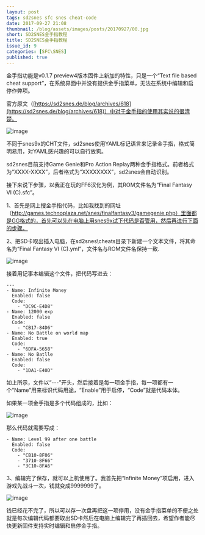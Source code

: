 ```yaml
---
layout: post
tags: sd2snes sfc snes cheat-code
date: 2017-09-27 21:08
thumbnail: /blog/assets/images/posts/20170927/00.jpg
short: SD2SNES金手指教程
title: SD2SNES金手指教程
issue_id: 9
categories: [SFC\SNES]
published: true
---
```


金手指功能是v0.1.7 preview4版本固件上新加的特性，只是一个“Text file based cheat support”，在系统界面中并没有提供金手指菜单，无法在系统中编辑和启停作弊项。

<!--more-->

官方原文（[https://sd2snes.de/blog/archives/618](https://sd2snes.de/blog/archives/618)）中对于金手指的使用其实说的很清楚。

![image](/blog/assets/images/posts/20170927/01.jpg)

不同于snes9x的CHT文件，sd2snes使用YAML标记语言来记录金手指，格式简明易用，对YAML感兴趣的可以自行放狗。

sd2snes目前支持Game Genie和Pro Action Replay两种金手指格式。前者格式为“XXXX-XXXX”，后者格式为“XXXXXXXX”，sd2snes会自动识别。

接下来说下步骤，以我正在玩的FF6汉化为例，其ROM文件名为“Final Fantasy VI (C).sfc”。

1、首先是网上搜金手指代码，比如我找到的网址（http://games.technoplaza.net/snes/finalfantasy3/gamegenie.php）里面都是GG格式的，首先可以先在电脑上用snes9x试下代码是否管用，然后再进行下面的步骤。

2、把SD卡取出插入电脑，在sd2snes\cheats目录下新建一个文本文件，将其命名为“Final Fantasy VI (C).yml”，文件名与ROM文件名保持一致.

![image](/blog/assets/images/posts/20170927/02.png)

接着用记事本编辑这个文件，把代码写进去：

```
---
- Name: Infinite Money
  Enabled: false
  Code:
    - "DC9C-E4D8"
- Name: 12000 exp
  Enabled: false
  Code:
    - "CB17-84D6"
- Name: No Battle on world map
  Enabled: true
  Code:
    - "6DFA-5658"
- Name: No Batlle
  Enabled: false
  Code:
    - "1DA1-E40D"
```

如上所示，文件以“---”开头，然后接着是每一项金手指，每一项都有一个“Name”用来标识代码用途，“Enable”用于启停，“Code”就是代码本体。

如果某一项金手指是多个代码组成的，比如：

![image](/blog/assets/images/posts/20170927/03.png)

那么代码就需要写成：

```
- Name: Level 99 after one battle
  Enabled: false
  Code:
    - "CB10-8F06"
    - "3710-8F66"
    - "3C10-8FA6"
```

3、编辑完了保存，就可以上机使用了。我首先把“Infinite Money”项启用，进入游戏先战斗一次，钱就变成9999999了。

![image](/blog/assets/images/posts/20170927/04.jpg)

钱已经花不完了，所以可以存一次盘再把这一项停用，没有金手指菜单的不便之处就是每次编辑代码都要取出SD卡然后在电脑上编辑完了再插回去，希望作者能尽快更新固件支持实时编辑和启停金手指。
